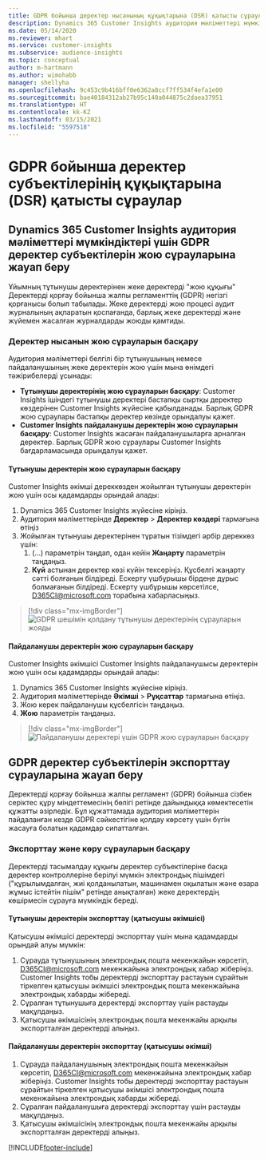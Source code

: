 ```yaml
---
title: GDPR бойынша деректер нысанының құқықтарына (DSR) қатысты сұраулар | Microsoft Docs
description: Dynamics 365 Customer Insights аудитория мәліметтері мүмкіндіктері үшін деректер субъектілеріне қатысты сұрауға жауап беріңіз.
ms.date: 05/14/2020
ms.reviewer: mhart
ms.service: customer-insights
ms.subservice: audience-insights
ms.topic: conceptual
author: m-hartmann
ms.author: wimohabb
manager: shellyha
ms.openlocfilehash: 9c453c9b416bff0e6362a8ccf7ff534f4efa1e00
ms.sourcegitcommit: bae40184312ab27b95c140a044875c2daea37951
ms.translationtype: HT
ms.contentlocale: kk-KZ
ms.lasthandoff: 03/15/2021
ms.locfileid: "5597518"
---
```

# <a name="data-subject-rights-dsr-requests-under-gdpr"></a>GDPR бойынша деректер субъектілерінің құқықтарына (DSR) қатысты сұраулар

## <a name="responding-to-gdpr-data-subject-delete-requests-for-dynamics-365-customer-insights-audience-insights-capability"></a>Dynamics 365 Customer Insights аудитория мәліметтері мүмкіндіктері үшін GDPR деректер субъектілерін жою сұрауларына жауап беру

Ұйымның тұтынушы деректерінен жеке деректерді "жою құқығы" Деректерді қорғау бойынша жалпы регламенттің (GDPR) негізгі қорғанысы болып табылады. Жеке деректерді жою процесі аудит журналының ақпаратын қоспағанда, барлық жеке деректерді және жүйемен жасалған журналдарды жоюды қамтиды.

### <a name="manage-data-subject-delete-requests"></a>Деректер нысанын жою сұрауларын басқару

Аудитория мәліметтері белгілі бір тұтынушының немесе пайдаланушының жеке деректерін жою үшін мына өнімдегі тәжірибелерді ұсынады:

- **Тұтынушы деректерінің жою сұрауларын басқару**: Customer Insights ішіндегі тұтынушы деректері бастапқы сыртқы деректер көздерінен Customer Insights жүйесіне қабылданады. Барлық GDPR жою сұраулары бастапқы деректер көзінде орындалуы қажет.
- **Customer Insights пайдаланушы деректерін жою сұрауларын басқару**: Customer Insights жасаған пайдаланушыларға арналған деректер. Барлық GDPR жою сұраулары Customer Insights бағдарламасында орындалуы қажет.

#### <a name="manage-delete-requests-for-customer-data"></a>Тұтынушы деректерін жою сұрауларын басқару

Customer Insights әкімші дереккөзден жойылған тұтынушы деректерін жою үшін осы қадамдарды орындай алады:

1. Dynamics 365 Customer Insights жүйесіне кіріңіз.
2. Аудитория мәліметтерінде **Деректер** > **Деректер көздері** тармағына өтіңіз
3. Жойылған тұтынушы деректерінен тұратын тізімдегі әрбір дереккөз үшін:
   1. (...) параметрін таңдап, одан кейін **Жаңарту** параметрін таңдаңыз.
   2. **Күй** астынан деректер көзі күйін тексеріңіз. Құсбелгі жаңарту сәтті болғанын білдіреді. Ескерту үшбұрышы бірдеңе дұрыс болмағанын білдіреді. Ескерту үшбұрышы көрсетілсе, D365CI@microsoft.com торабына хабарласыңыз.

> [!div class="mx-imgBorder"]
> ![GDPR шешімін қолдану тұтынушы деректерінің сұрауларын жояды](media/gdpr-data-sources.png "GDPR шешімін қолдану тұтынушы деректерінің сұрауларын жояды")

#### <a name="manage-delete-requests-for-user-data"></a>Пайдаланушы деректерін жою сұрауларын басқару

Customer Insights әкімшісі Customer Insights пайдаланушысы деректерін жою үшін осы қадамдарды орындай алады:

1. Dynamics 365 Customer Insights жүйесіне кіріңіз.
2. Аудитория мәліметтерінде **Әкімші** > **Рұқсаттар** тармағына өтіңіз.
3. Жою керек пайдаланушы құсбелгісін таңдаңыз.
4. **Жою** параметрін таңдаңыз.

> [!div class="mx-imgBorder"]
> ![Пайдаланушы деректері үшін GDPR жою сұрауларын басқару](media/gdpr-permissions.png "Пайдаланушы деректері үшін GDPR жою сұрауларын басқару")

## <a name="responding-to-gdpr-data-subject-export-requests"></a>GDPR деректер субъектілерін экспорттау сұрауларына жауап беру

Деректерді қорғау бойынша жалпы регламент (GDPR) бойынша сізбен серіктес құру міндеттемесінің бөлігі ретінде дайындыққа көмектесетін құжатты әзірледік. Бұл құжаттамада аудитория мәліметтерін пайдаланған кезде GDPR сәйкестігіне қолдау көрсету үшін бүгін жасауға болатын қадамдар сипатталған.

### <a name="manage-export-and-view-requests"></a>Экспорттау және көру сұрауларын басқару

Деректерді тасымалдау құқығы деректер субъектілеріне басқа деректер контроллеріне берілуі мүмкін электрондық пішімдегі ("құрылымдалған, жиі қолданылатын, машинамен оқылатын және өзара жұмыс істейтін пішім" ретінде анықталған) жеке деректердің көшірмесін сұрауға мүмкіндік береді.

#### <a name="export-customer-data-tenant-admin"></a>Тұтынушы деректерін экспорттау (қатысушы әкімшісі)

Қатысушы әкімшісі деректерді экспорттау үшін мына қадамдарды орындай алуы мүмкін:

1. Сұрауда тұтынушының электрондық пошта мекенжайын көрсетіп, D365CI@microsoft.com мекенжайына электрондық хабар жіберіңіз. Customer Insights тобы деректерді экспорттау растауын сұрайтын тіркелген қатысушы әкімшісі электрондық пошта мекенжайына электрондық хабарды жібереді.
2. Сұралған тұтынушыға деректерді экспорттау үшін растауды мақұлдаңыз.
3. Қатысушы әкімшісінің электрондық пошта мекенжайы арқылы экспортталған деректерді алыңыз.

#### <a name="export-user-data-tenant-admin"></a>Пайдаланушы деректерін экспорттау (қатысушы әкімші)

1. Сұрауда пайдаланушының электрондық пошта мекенжайын көрсетіп, D365CI@microsoft.com мекенжайына электрондық хабар жіберіңіз. Customer Insights тобы деректерді экспорттау растауын сұрайтын тіркелген қатысушы әкімшісі электрондық пошта мекенжайына электрондық хабарды жібереді.
2. Сұралған пайдаланушыға деректерді экспорттау үшін растауды мақұлдаңыз.
3. Қатысушы әкімшісінің электрондық пошта мекенжайы арқылы экспортталған деректерді алыңыз.


[!INCLUDE[footer-include](../includes/footer-banner.md)]